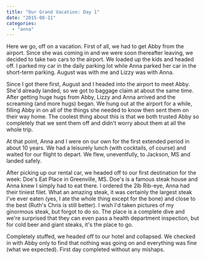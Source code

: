 ```yaml
---
title: "Our Grand Vacation: Day 1"
date: "2015-08-11"
categories: 
  - "anna"
---
```


Here we go, off on a vacation. First of all, we had to get Abby from the airport. Since she was coming in and we were soon thereafter leaving, we decided to take two cars to the airport. We loaded up the kids and headed off. I parked my car in the daily parking lot while Anna parked her car in the short-term parking. August was with me and Lizzy was with Anna.

Since I got there first, August and I headed into the airport to meet Abby. She'd already landed, so we got to baggage claim at about the same time. After getting huge hugs from Abby, Lizzy and Anna arrived and the screaming (and more hugs) began. We hung out at the airport for a while, filling Abby in on all of the things she needed to know then sent them on their way home. The coolest thing about this is that we both trusted Abby so completely that we sent them off and didn't worry about them at all the whole trip.

At that point, Anna and I were on our own for the first extended period in about 10 years. We had a leisurely lunch (with cocktails, of course) and waited for our flight to depart. We flew, uneventfully, to Jackson, MS and landed safely.

After picking up our rental car, we headed off to our first destination for the week: Doe's Eat Place in Greenville, MS. Doe's is a famous steak house and Anna knew I simply had to eat there. I ordered the 2lb Rib-eye, Anna had their tiniest filet. What an amazing steak, it was certainly the largest steak I've ever eaten (yes, I ate the whole thing except for the bone) and close to the best (Ruth's Chris is still better). I wish I'd taken pictures of my ginormous steak, but forgot to do so. The place is a complete dive and we're surprised that they can even pass a health department inspection, but for cold beer and giant steaks, it's the place to go.

Completely stuffed, we headed off to our hotel and collapsed. We checked in with Abby only to find that nothing was going on and everything was fine (what we expected). First day completed without any mishaps.
